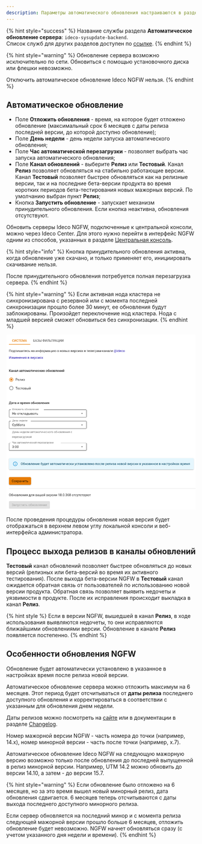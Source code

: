 ```yaml
---
description: Параметры автоматического обновления настраиваются в разделе Управление сервером -> Автоматическое обновление.
---
```


{% hint style="success" %}
Название службы раздела **Автоматическое обновление сервера**: `ideco-sysupdate-backend`. \
Список служб для других разделов доступен по [ссылке](/settings/server-management/terminal/README.md).
{% endhint %}

{% hint style="warning" %}
Обновление сервера возможно исключительно по сети. Обновиться с помощью установочного диска или флешки невозможно.

Отключить автоматическое обновление Ideco NGFW нельзя.
{% endhint %}

## Автоматическое обновление

* Поле **Отложить обновления** - время, на которое будет отложено обновление (максимальный срок 6 месяцев с даты релиза последней версии, до которой доступно обновление);
* Поле **День недели** - день недели запуска автоматического обновления;
* Поле **Час автоматической перезагрузки** - позволяет выбрать час запуска автоматического обновления;
* Поле **Канал обновлений** - выберите **Релиз** или **Тестовый**. Канал **Релиз** позволяет обновляться на стабильно работающие версии. Канал **Тестовый** позволяет быстрее обновляться как на релизные версии, так и на последние бета-версии продукта во время коротких периодов бета-тестирования новых мажорных версий. По умолчанию выбран пункт **Релиз**;
* Кнопка **Запустить обновление** - запускает механизм принудительного обновления. Если кнопка неактивна, обновления отсутствуют.

Обновить серверы Ideco NGFW, подключенные к центральной консоли, можно через Ideco Center. Для этого нужно перейти в интерфейс NGFW одним из способов, указанных в разделе [Центральная консоль](/settings-cc/README.md). 

{% hint style="info" %}
Кнопка принудительного обновления активна, когда обновление уже скачано, и только применяет его, инициировать скачивание нельзя. 

После принудительного обновления потребуется полная перезагрузка сервера. 
{% endhint %}

{% hint style="warning" %}
Если активная нода кластера не синхронизирована с резервной или с момента последней синхронизации прошло более 30 минут, ее обновления будут заблокированы. Произойдет переключение нод кластера. Нода с младшей версией сможет обновиться без синхронизации.
{% endhint %}

![](/.gitbook/assets/selfupdate1.png)

После проведения процедуры обновления новая версия будет отображаться в верхнем левом углу локальной консоли и веб-интерфейса администратора.

## Процесс выхода релизов в каналы обновлений

**Teстовый** канал обновлений позволяет быстрее обновляться до новых версий (релизных или бета-версий во время их активного тестирования). После выхода бета-версии NGFW в **Teстовый** канал ожидается обратная связь от пользователей по использованию новой версии продукта. Обратная связь позволяет выявить недочеты и уязвимости в продукте. После их исправления происходит выкладка в канал **Релиз**.

{% hint style %}
Если в версии NGFW, вышедшей в канал **Релиз**, в ходе использования выявляются недочеты, то они исправляются ближайшими обновлениями версии. Обновление в канале **Релиз** появляется постепенно.
{% endhint %}

## Особенности обновления NGFW

Обновление будет автоматически установлено в указанное в настройках время после релиза новой версии.

Автоматическое обновление сервера можно отложить максимум на 6 месяцев. Этот период будет отсчитываться от **даты релиза** последнего доступного обновления и корректироваться в соответствии с указанным для обновления днем недели. 

Даты релизов можно посмотреть на [сайте](https://ideco.ru/changelog) или в документации в разделе [Changelog](/changelog/ideco-utm/README.md).

Номер мажорной версии NGFW - часть номера до точки (например, 14.x), номер минорной версии - часть после точки (например, x.7).

Автоматическое обновление Ideco NGFW на следующую мажорную версию возможно только после обновления до последней выпущенной в релиз минорной версии. Например, UTM 14.2 можно обновить до версии 14.10, а затем - до версии 15.7. 

{% hint style="warning" %}
Если обновление было отложено на 6 месяцев, но за это время вышел новый минорный релиз, дата обновления сдвигается. 6 месяцев теперь отсчитываются с даты выхода последнего доступного минорного релиза.

Если сервер обновляется на последний минор и с момента релиза следующей мажорной версии прошло больше 6 месяцев, отложить обновление будет невозможно. NGFW начнет обновляться сразу (с учетом указанного дня недели и времени).
{% endhint %}
